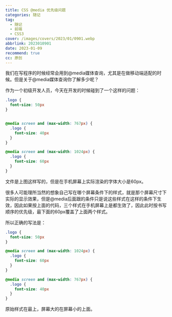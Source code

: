 ```yaml
---
title: CSS @media 优先级问题
categories: 随记
tag:
  - 随记
  - 前端
  - CSS3
cover: /images/covers/2023/01/0901.webp
abbrlink: 2023010901
date: 2023-01-09
recommend: true
cc: 原创
---
```


我们在写程序的时候经常会用到@media媒体查询，尤其是在做移动端适配的时候。但是关于@media媒体查询你了解多少呢？

作为一个初级开发人员，今天在开发的时候碰到了一个这样的问题：

```css
.logo {
  font-size: 50px
}


@media screen and (max-width: 767px) {
  .logo {
    font-size: 40px
  }
}

@media screen and (max-width: 1024px) {
  .logo {
    font-size: 60px
  }
}
```

文件是上图这样写的，但是在手机屏幕上实际渲染的字体大小是60px。

很多人可能理所当然的想象自己写在哪个屏幕条件下的样式，就是那个屏幕尺寸下实际的显示效果，但是@media后面跟的条件只是说这些样式在这样的条件下生效，因此如果按上面的代码，三个样式在手机屏幕上是都生效了，因此此时按书写顺序的优先级，最下面的60px覆盖了上面两个样式。

所以正确的写法是：

```css
.logo {
  font-size: 50px
}

@media screen and (max-width: 1024px) {
  .logo {
    font-size: 60px
  }
}

@media screen and (max-width: 767px) {
  .logo {
    font-size: 40px
  }
}
```

原始样式在最上，屏幕大的在屏幕小的上面。
